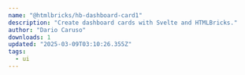 ```yaml
---
name: "@htmlbricks/hb-dashboard-card1"
description: "Create dashboard cards with Svelte and HTMLBricks."
author: "Dario Caruso"
downloads: 1
updated: "2025-03-09T03:10:26.355Z"
tags: 
  - ui
---
```

